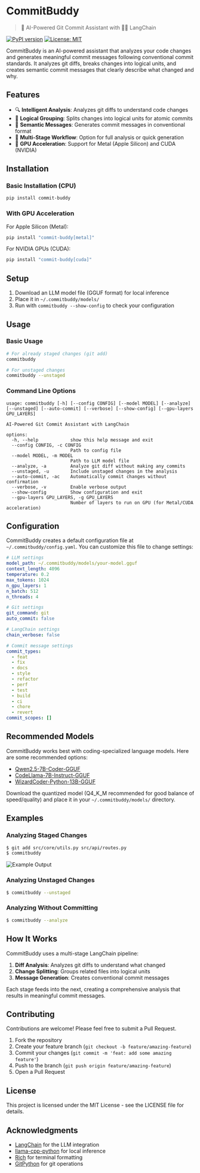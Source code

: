 # CommitBuddy

> 🚀 AI-Powered Git Commit Assistant with 🦜️🔗 LangChain

[![PyPI version](https://badge.fury.io/py/commit-buddy.svg)](https://badge.fury.io/py/commit-buddy)
[![License: MIT](https://img.shields.io/badge/License-MIT-yellow.svg)](https://opensource.org/licenses/MIT)

CommitBuddy is an AI-powered assistant that analyzes your code changes and generates meaningful commit messages following conventional commit standards. It analyzes git diffs, breaks changes into logical units, and creates semantic commit messages that clearly describe what changed and why.

## Features

- 🔍 **Intelligent Analysis**: Analyzes git diffs to understand code changes
- 🧩 **Logical Grouping**: Splits changes into logical units for atomic commits
- 💬 **Semantic Messages**: Generates commit messages in conventional format
- 🔄 **Multi-Stage Workflow**: Option for full analysis or quick generation
- 🚀 **GPU Acceleration**: Support for Metal (Apple Silicon) and CUDA (NVIDIA)

## Installation

### Basic Installation (CPU)

```bash
pip install commit-buddy
```

### With GPU Acceleration

For Apple Silicon (Metal):
```bash
pip install "commit-buddy[metal]"
```

For NVIDIA GPUs (CUDA):
```bash
pip install "commit-buddy[cuda]"
```

## Setup

1. Download an LLM model file (GGUF format) for local inference
2. Place it in `~/.commitbuddy/models/`
3. Run with `commitbuddy --show-config` to check your configuration

## Usage

### Basic Usage

```bash
# For already staged changes (git add)
commitbuddy

# For unstaged changes
commitbuddy --unstaged
```

### Command Line Options

```
usage: commitbuddy [-h] [--config CONFIG] [--model MODEL] [--analyze] [--unstaged] [--auto-commit] [--verbose] [--show-config] [--gpu-layers GPU_LAYERS]

AI-Powered Git Commit Assistant with LangChain

options:
  -h, --help            show this help message and exit
  --config CONFIG, -c CONFIG
                        Path to config file
  --model MODEL, -m MODEL
                        Path to LLM model file
  --analyze, -a         Analyze git diff without making any commits
  --unstaged, -u        Include unstaged changes in the analysis
  --auto-commit, -ac    Automatically commit changes without confirmation
  --verbose, -v         Enable verbose output
  --show-config         Show configuration and exit
  --gpu-layers GPU_LAYERS, -g GPU_LAYERS
                        Number of layers to run on GPU (for Metal/CUDA acceleration)
```

## Configuration

CommitBuddy creates a default configuration file at `~/.commitbuddy/config.yaml`. You can customize this file to change settings:

```yaml
# LLM settings
model_path: ~/.commitbuddy/models/your-model.gguf
context_length: 4096
temperature: 0.2
max_tokens: 1024
n_gpu_layers: 1
n_batch: 512
n_threads: 4

# Git settings
git_command: git
auto_commit: false

# LangChain settings
chain_verbose: false

# Commit message settings
commit_types:
  - feat
  - fix
  - docs
  - style
  - refactor
  - perf
  - test
  - build
  - ci
  - chore
  - revert
commit_scopes: []
```

## Recommended Models

CommitBuddy works best with coding-specialized language models. Here are some recommended options:

- [Qwen2.5-7B-Coder-GGUF](https://huggingface.co/Qwen/Qwen2.5-7B-Coder-GGUF)
- [CodeLlama-7B-Instruct-GGUF](https://huggingface.co/TheBloke/CodeLlama-7B-Instruct-GGUF)
- [WizardCoder-Python-13B-GGUF](https://huggingface.co/TheBloke/WizardCoder-Python-13B-V1.0-GGUF)

Download the quantized model (Q4_K_M recommended for good balance of speed/quality) and place it in your `~/.commitbuddy/models/` directory.

## Examples

### Analyzing Staged Changes

```bash
$ git add src/core/utils.py src/api/routes.py
$ commitbuddy
```

![Example Output](./assets/example-output.png)

### Analyzing Unstaged Changes

```bash
$ commitbuddy --unstaged
```

### Analyzing Without Committing

```bash
$ commitbuddy --analyze
```

## How It Works

CommitBuddy uses a multi-stage LangChain pipeline:

1. **Diff Analysis**: Analyzes git diffs to understand what changed
2. **Change Splitting**: Groups related files into logical units
3. **Message Generation**: Creates conventional commit messages

Each stage feeds into the next, creating a comprehensive analysis that results in meaningful commit messages.

## Contributing

Contributions are welcome! Please feel free to submit a Pull Request.

1. Fork the repository
2. Create your feature branch (`git checkout -b feature/amazing-feature`)
3. Commit your changes (`git commit -m 'feat: add some amazing feature'`)
4. Push to the branch (`git push origin feature/amazing-feature`)
5. Open a Pull Request

## License

This project is licensed under the MIT License - see the LICENSE file for details.

## Acknowledgments

- [LangChain](https://github.com/langchain-ai/langchain) for the LLM integration
- [llama-cpp-python](https://github.com/abetlen/llama-cpp-python) for local inference
- [Rich](https://github.com/Textualize/rich) for terminal formatting
- [GitPython](https://github.com/gitpython-developers/GitPython) for git operations
